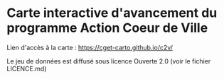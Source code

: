 # Carte interactive d'avancement du programme Action Coeur de Ville

Lien d'accès à la carte :
https://cget-carto.github.io/c2v/

Le jeu de données est diffusé sous licence Ouverte 2.0 (voir le fichier LICENCE.md)

